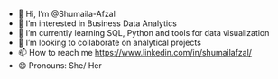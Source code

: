- 👋 Hi, I’m @Shumaila-Afzal
- 👀 I’m interested in Business Data Analytics  
- 🌱 I’m currently learning SQL, Python and tools for data visualization
- 💞️ I’m looking to collaborate on analytical projects
- 📫 How to reach me https://www.linkedin.com/in/shumailafzal/
- 😄 Pronouns: She/ Her

<!---
Shumaila-Afzal/Shumaila-Afzal is a ✨ special ✨ repository because its `README.md` (this file) appears on your GitHub profile.
You can click the Preview link to take a look at your changes.
--->
